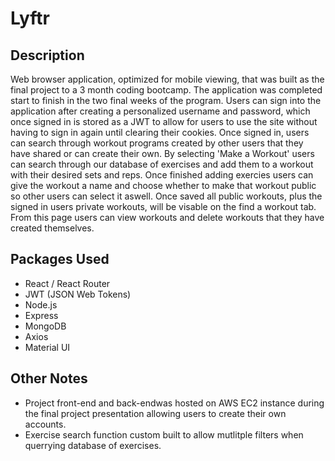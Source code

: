 # Lyftr

## Description
Web browser application, optimized for mobile viewing, that was built as the final project to a 3 month coding bootcamp. The application was completed start to finish in the two final weeks of the program.
Users can sign into the application after creating a personalized username and password, which once signed in is stored as a JWT to allow for users to use the site without having to sign in again until clearing their cookies. Once signed in, users can search through workout programs created by other users that they have shared or can create their own. By selecting 'Make a Workout' users can search through our database of exercises and add them to a workout with their desired sets and reps. Once finished adding exercies users can give the workout a name and choose whether to make that workout public so other users can select it aswell. Once saved all public workouts, plus the signed in users private workouts, will be visable on the find a workout tab. From this page users can view workouts and delete workouts that they have created themselves. 

## Packages Used
- React / React Router
- JWT (JSON Web Tokens)
- Node.js
- Express
- MongoDB
- Axios
- Material UI

## Other Notes
- Project front-end and back-endwas hosted on AWS EC2 instance during the final project presentation allowing users to create their own accounts. 
- Exercise search function custom built to allow mutlitple filters when querrying database of exercises.
